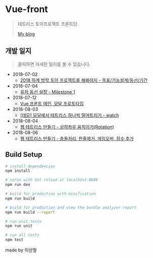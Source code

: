 # Vue-front

> 테트리스 토이프로젝트 프론트단.
>
> [My blog](http://1ilsang.blog.me/)

## 개발 일지
> 클릭하면 자세한 일지를 볼 수 있습니다.
- 2018-07-02
  - [2018 하계 방학 토이 프로젝트를 해봐야지 - 목표/기능설계/동선/기간](http://1ilsang.blog.me/221310669991)
- 2018-07-04
  - [유저 동선 설정 - Milestone 1](http://1ilsang.blog.me/221312070329)
- 2018-07-12
  - [Vue 프론트 메인, 모달 프로토타입](http://1ilsang.blog.me/221317762059)
- 2018-08-03
  - [[데모] 모달에서 테트리스 하나씩 떨어트리기 - watch](http://1ilsang.blog.me/221332263103)
- 2018-08-04
  - [웹 테트리스 만들기 - 상하좌우 움직이기(Rotation)](http://1ilsang.blog.me/221332633495)
- 2018-08-06
  - [웹 테트리스 만들기 - 충돌처리, 한줄제거, 게임오버, 점수 추가](http://1ilsang.blog.me/221333706118)
## Build Setup

``` bash
# install dependencies
npm install

# serve with hot reload at localhost:8080
npm run dev

# build for production with minification
npm run build

# build for production and view the bundle analyzer report
npm run build --report

# run unit tests
npm run unit

# run all tests
npm test
```

made by 이상철
